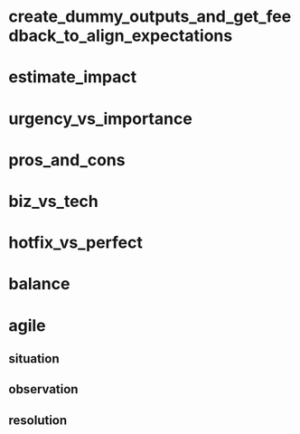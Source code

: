 # create_dummy_outputs_and_get_feedback_to_align_expectations
# estimate_impact
# urgency_vs_importance
# pros_and_cons
# biz_vs_tech
# hotfix_vs_perfect
# balance
# agile
## situation
## observation
## resolution
